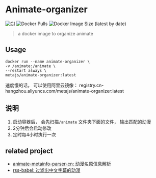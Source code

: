 # Animate-organizer
[![CI](https://github.com/broven/animate-organizer/actions/workflows/main.yml/badge.svg)](https://github.com/broven/animate-organizer/actions/workflows/main.yml)
![Docker Pulls](https://img.shields.io/docker/pulls/metajs/animate-organizer)
![Docker Image Size (latest by date)](https://img.shields.io/docker/image-size/metajs/animate-organizer)

>  a docker image to organize animate

## Usage
```shell
docker run --name animate-organizer \
-v /animate:/animate \
--restart always \
metajs/animate-organizer:latest
```
速度慢的话， 可以使用阿里云镜像： registry.cn-hangzhou.aliyuncs.com/metajs/animate-organizer:latest
## 说明
1. 启动容器后， 会先扫描`/animate` 文件夹下面的文件， 输出匹配的动漫
1. 2分钟后会启动修改
1. 定时每4小时执行一次


## related project
- [animate-metainfo-parser-cn: 动漫名原信息解析](https://github.com/broven/animate-metainfo-parser-cn)
- [rss-babel: 过滤出中文字幕的动漫](https://github.com/broven/rss-babel)
